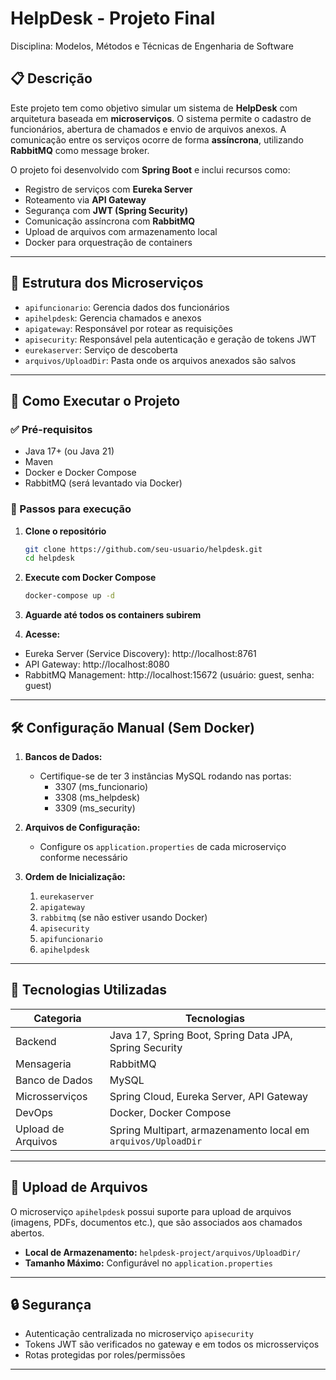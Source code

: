 # HelpDesk - Projeto Final  
Disciplina: Modelos, Métodos e Técnicas de Engenharia de Software

## 📋 Descrição

Este projeto tem como objetivo simular um sistema de **HelpDesk** com arquitetura baseada em **microserviços**. O sistema permite o cadastro de funcionários, abertura de chamados e envio de arquivos anexos. A comunicação entre os serviços ocorre de forma **assíncrona**, utilizando **RabbitMQ** como message broker.

O projeto foi desenvolvido com **Spring Boot** e inclui recursos como:
- Registro de serviços com **Eureka Server**
- Roteamento via **API Gateway**
- Segurança com **JWT (Spring Security)**
- Comunicação assíncrona com **RabbitMQ**
- Upload de arquivos com armazenamento local
- Docker para orquestração de containers

---

## 📁 Estrutura dos Microserviços

- `apifuncionario`: Gerencia dados dos funcionários
- `apihelpdesk`: Gerencia chamados e anexos
- `apigateway`: Responsável por rotear as requisições
- `apisecurity`: Responsável pela autenticação e geração de tokens JWT
- `eurekaserver`: Serviço de descoberta
- `arquivos/UploadDir`: Pasta onde os arquivos anexados são salvos

---

## 🚀 Como Executar o Projeto


### ✅ Pré-requisitos

- Java 17+ (ou Java 21)
- Maven
- Docker e Docker Compose
- RabbitMQ (será levantado via Docker)

### 🔧 Passos para execução

1. **Clone o repositório**
   ```bash
   git clone https://github.com/seu-usuario/helpdesk.git
   cd helpdesk

2. **Execute com Docker Compose**
    ```bash
    docker-compose up -d

3. **Aguarde até todos os containers subirem**

4. **Acesse:**
- Eureka Server (Service Discovery): http://localhost:8761
- API Gateway: http://localhost:8080
- RabbitMQ Management: http://localhost:15672 (usuário: guest, senha: guest)

---

## 🛠️ Configuração Manual (Sem Docker)

1. **Bancos de Dados:**
   - Certifique-se de ter 3 instâncias MySQL rodando nas portas:
     - 3307 (ms_funcionario)
     - 3308 (ms_helpdesk)
     - 3309 (ms_security)

2. **Arquivos de Configuração:**
   - Configure os `application.properties` de cada microserviço conforme necessário

3. **Ordem de Inicialização:**
   1. `eurekaserver`
   2. `apigateway`
   3. `rabbitmq` (se não estiver usando Docker)
   4. `apisecurity`
   5. `apifuncionario`
   6. `apihelpdesk`

---

## 🔧 Tecnologias Utilizadas

| Categoria         | Tecnologias                                                                 |
|-------------------|-----------------------------------------------------------------------------|
| Backend           | Java 17, Spring Boot, Spring Data JPA, Spring Security                      |
| Mensageria        | RabbitMQ                                                                    |
| Banco de Dados    | MySQL                                                                       |
| Microsserviços    | Spring Cloud, Eureka Server, API Gateway                                    |
| DevOps            | Docker, Docker Compose                                                      |
| Upload de Arquivos| Spring Multipart, armazenamento local em `arquivos/UploadDir`               |

---

## 📎 Upload de Arquivos

O microserviço `apihelpdesk` possui suporte para upload de arquivos (imagens, PDFs, documentos etc.), que são associados aos chamados abertos.

- **Local de Armazenamento:** `helpdesk-project/arquivos/UploadDir/`
- **Tamanho Máximo:** Configurável no `application.properties`

---

## 🔒 Segurança

- Autenticação centralizada no microserviço `apisecurity`
- Tokens JWT são verificados no gateway e em todos os microsserviços
- Rotas protegidas por roles/permissões

---
